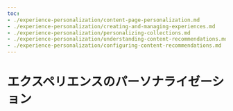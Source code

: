 ```yaml
---
toc:
- ./experience-personalization/content-page-personalization.md
- ./experience-personalization/creating-and-managing-experiences.md
- ./experience-personalization/personalizing-collections.md
- ./experience-personalization/understanding-content-recommendations.md
- ./experience-personalization/configuring-content-recommendations.md
---
```

# エクスペリエンスのパーソナライゼーション


